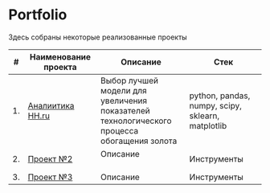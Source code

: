 # Portfolio

Здесь собраны некоторые реализованные проекты

| #    | Наименование проекта                | Описание                                                     | Стек                                                         |
| ---- | ------------------------------------------------------------ | ------------------------------------------------------------ | ------------------------------------------------------------ |
| 1.   | [Аналиитика HH.ru]([https://github.com/aq2003/Portfolio/tree/main/Gold%20Recovery](https://github.com/kirillsvot/main/tree/c17d846563f1f2698adcd6976deedca2d40d5d88/%D0%90%D0%BD%D0%B0%D0%BB%D0%B8%D1%82%D0%B8%D0%BA%D0%B0%20HH.ru)) | Выбор лучшей модели для увеличения <br/>показателей технологического процесса <br/>обогащения золота | python, pandas, numpy, scipy, sklearn, matplotlib       |
| 2.   | [Проект №2](https://github.com/aq2003/Portfolio/tree/main/Taxi%20Service) | Описание <br/>  <br/> | Инструменты |
| 3.   | [Проект №3](https://github.com/aq2003/Portfolio/tree/main/Analyzing%20Texts) | Описание             | Инструменты |
